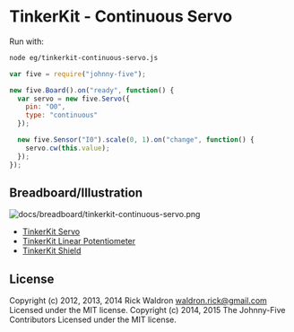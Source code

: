 <!--remove-start-->
# TinkerKit - Continuous Servo

Run with:
```bash
node eg/tinkerkit-continuous-servo.js
```
<!--remove-end-->

```javascript
var five = require("johnny-five");

new five.Board().on("ready", function() {
  var servo = new five.Servo({
    pin: "O0",
    type: "continuous"
  });

  new five.Sensor("I0").scale(0, 1).on("change", function() {
    servo.cw(this.value);
  });
});


```


## Breadboard/Illustration


![docs/breadboard/tinkerkit-continuous-servo.png](breadboard/tinkerkit-continuous-servo.png)

- [TinkerKit Servo](http://www.tinkerkit.com/servo/)
- [TinkerKit Linear Potentiometer](http://www.tinkerkit.com/linear-pot/)
- [TinkerKit Shield](http://www.tinkerkit.com/shield/)


<!--remove-start-->
## License
Copyright (c) 2012, 2013, 2014 Rick Waldron <waldron.rick@gmail.com>
Licensed under the MIT license.
Copyright (c) 2014, 2015 The Johnny-Five Contributors
Licensed under the MIT license.
<!--remove-end-->
